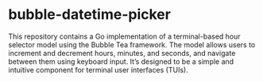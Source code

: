 # bubble-datetime-picker
This repository contains a Go implementation of a terminal-based hour selector model using the Bubble Tea framework. The model allows users to increment and decrement hours, minutes, and seconds, and navigate between them using keyboard input. It’s designed to be a simple and intuitive component for terminal user interfaces (TUIs).
